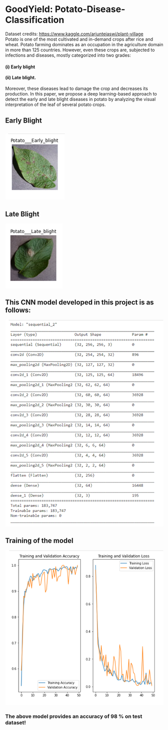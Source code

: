 # GoodYield: Potato-Disease-Classification

Dataset credits: https://www.kaggle.com/arjuntejaswi/plant-village<br>
Potato is one of the most cultivated and in-demand crops after rice and wheat. Potato farming dominates as an occupation in the agriculture domain in more than 125 countries. However, even these crops are, subjected to infections and diseases, mostly categorized into two grades: 
<h4>(i) Early blight <br> <br>(ii) Late blight.</h4>Moreover, these diseases lead to damage the crop and decreases its production. In this paper, we propose a deep learning-based approach to detect the early and late blight diseases in potato by analyzing the visual interpretation of the leaf of several potato crops.<br>
<h2>Early Blight</b><h2>
<img src="Files/Early Blight.PNG" width:500px align:center margin:-10px><br>
<h2>Late Blight</h2>
<img src="Files/Late blight.PNG" width:500px margin:-10px>
<h2>This CNN model developed in this project is as follows:</h2>
<img src="Files/Model Summary.PNG" width:400px margin:-10px>
<h2>Training of the model</h2>
<img src="Files/Training.PNG" width:400px margin:-10px>
<h3>The above model provides an accuracy of 98 % on test dataset!</h3>

